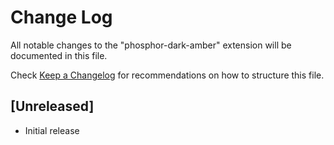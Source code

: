 # Change Log

All notable changes to the "phosphor-dark-amber" extension will be documented in this file.

Check [Keep a Changelog](http://keepachangelog.com/) for recommendations on how to structure this file.

## [Unreleased]

- Initial release
